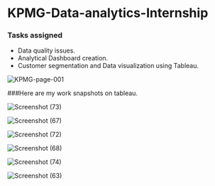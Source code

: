 # KPMG-Data-analytics-Internship
### Tasks assigned 
- Data quality issues.
- Analytical Dashboard creation.
- Customer segmentation and Data visualization using Tableau.


![KPMG-page-001](https://user-images.githubusercontent.com/48849171/82749028-09b18080-9dc4-11ea-8da1-200f5eb20637.jpg)


###Here are my work snapshots on tableau.

![Screenshot (73)](https://user-images.githubusercontent.com/48849171/82748964-9b6cbe00-9dc3-11ea-9d29-8a59c45d7608.png)

![Screenshot (67)](https://user-images.githubusercontent.com/48849171/82748897-20a3a300-9dc3-11ea-969e-d7f329f4fe01.png)

![Screenshot (72)](https://user-images.githubusercontent.com/48849171/82748873-e0442500-9dc2-11ea-9d63-2db2bcc32125.png)

![Screenshot (68)](https://user-images.githubusercontent.com/48849171/82748900-26998400-9dc3-11ea-947b-a6ec35c3876e.png)

![Screenshot (74)](https://user-images.githubusercontent.com/48849171/82748874-e0dcbb80-9dc2-11ea-924b-df5f60db61dc.png)

![Screenshot (63)](https://user-images.githubusercontent.com/48849171/82748940-74ae8780-9dc3-11ea-8157-efb0fc789d5a.png)




